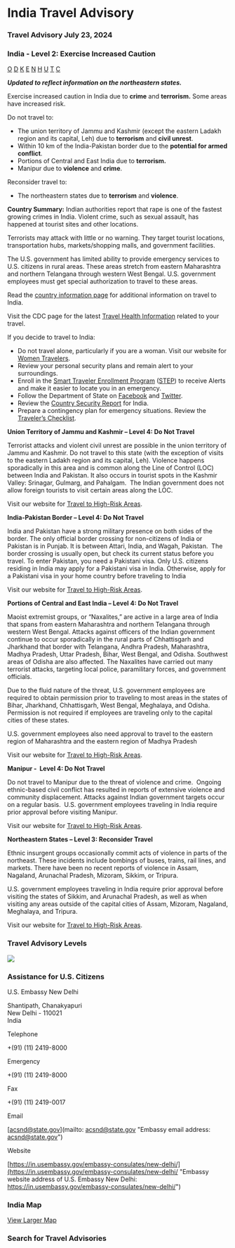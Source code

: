 # India Travel Advisory

### Travel Advisory July 23, 2024

### India - Level 2: Exercise Increased Caution

[O](javascript:void(0); "Tool Tip: Other")
[D](javascript:void(0); "Tool Tip: Wrongful Detention")
[K](javascript:void(0); "Tool Tip: Kidnap and Hostage")
[E](javascript:void(0); "Tool Tip: Event")
[N](javascript:void(0); "Tool Tip: Disaster")
[H](javascript:void(0); "Tool Tip: Health")
[U](javascript:void(0); "Tool Tip: Civil Unrest")
[T](javascript:void(0); "Tool Tip: Terrorism")
[C](javascript:void(0); "Tool Tip: Crimes")

***Updated to reflect information on the northeastern states.***

Exercise increased caution in India due to **crime** and **terrorism.** Some areas have increased risk.

Do not travel to:

* The union territory of Jammu and Kashmir (except the eastern Ladakh region and its capital, Leh) due to **terrorism** and **civil unrest**.
* Within 10 km of the India-Pakistan border due to the **potential for armed conflict**.
* Portions of Central and East India due to **terrorism.**
* Manipur due to **violence** and **crime**.

Reconsider travel to:

* The northeastern states due to **terrorism** and **violence**.

**Country Summary:** Indian authorities report that rape is one of the fastest growing crimes in India. Violent crime, such as sexual assault, has happened at tourist sites and other locations.

Terrorists may attack with little or no warning. They target tourist locations, transportation hubs, markets/shopping malls, and government facilities.

The U.S. government has limited ability to provide emergency services to U.S. citizens in rural areas. These areas stretch from eastern Maharashtra and northern Telangana through western West Bengal. U.S. government employees must get special authorization to travel to these areas.

Read the [country information page](https://travel.state.gov/content/travel/en/international-travel/International-Travel-Country-Information-Pages/India.html) for additional information on travel to India.

Visit the CDC page for the latest [Travel Health Information](https://wwwnc.cdc.gov/travel/destinations/list) related to your travel.

If you decide to travel to India:

* Do not travel alone, particularly if you are a woman. Visit our website for [Women Travelers](https://travel.state.gov/content/passports/en/go/Women.html).
* Review your personal security plans and remain alert to your surroundings.
* Enroll in the [Smart Traveler Enrollment Program](https://step.state.gov/step/) ([STEP](https://step.state.gov/step/)) to receive Alerts and make it easier to locate you in an emergency.
* Follow the Department of State on [Facebook](https://www.facebook.com/travelgov) and [Twitter](https://twitter.com/TravelGov).
* Review the [Country Security Report](https://gcc02.safelinks.protection.outlook.com/?url=https%3A%2F%2Fwww.osac.gov%2FContent%2FBrowse%2FReport%3FsubContentTypes%3DCountry%2520Security%2520Report&data=04%7C01%7CGatesDN%40state.gov%7Ce5b9981ae5a74576c4a508da0695e01f%7C66cf50745afe48d1a691a12b2121f44b%7C0%7C0%7C637829538016617374%7CUnknown%7CTWFpbGZsb3d8eyJWIjoiMC4wLjAwMDAiLCJQIjoiV2luMzIiLCJBTiI6Ik1haWwiLCJXVCI6Mn0%3D%7C3000&sdata=%2BjeekQvgUygW7iLkkt8eZiPkdP20FTgfwg8n96lPdw8%3D&reserved=0) for India.
* Prepare a contingency plan for emergency situations. Review the [Traveler’s Checklist](https://travel.state.gov/content/travel/en/international-travel/before-you-go/travelers-checklist.html).

**Union Territory of Jammu and Kashmir – Level 4: Do Not Travel**

Terrorist attacks and violent civil unrest are possible in the union territory of Jammu and Kashmir. Do not travel to this state (with the exception of visits to the eastern Ladakh region and its capital, Leh). Violence happens sporadically in this area and is common along the Line of Control (LOC) between India and Pakistan. It also occurs in tourist spots in the Kashmir Valley: Srinagar, Gulmarg, and Pahalgam.  The Indian government does not allow foreign tourists to visit certain areas along the LOC.

Visit our website for [Travel to High-Risk Areas](https://travel.state.gov/content/passports/en/go/TraveltoHighRiskAreas.html).

**India-Pakistan Border – Level 4: Do Not Travel**

India and Pakistan have a strong military presence on both sides of the border. The only official border crossing for non-citizens of India or Pakistan is in Punjab. It is between Attari, India, and Wagah, Pakistan.  The border crossing is usually open, but check its current status before you travel. To enter Pakistan, you need a Pakistani visa. Only U.S. citizens residing in India may apply for a Pakistani visa in India. Otherwise, apply for a Pakistani visa in your home country before traveling to India

Visit our website for [Travel to High-Risk Areas](https://travel.state.gov/content/passports/en/go/TraveltoHighRiskAreas.html).

**Portions of Central and East India – Level 4: Do Not Travel**

Maoist extremist groups, or “Naxalites,” are active in a large area of India that spans from eastern Maharashtra and northern Telangana through western West Bengal. Attacks against officers of the Indian government continue to occur sporadically in the rural parts of Chhattisgarh and Jharkhand that border with Telangana, Andhra Pradesh, Maharashtra, Madhya Pradesh, Uttar Pradesh, Bihar, West Bengal, and Odisha. Southwest areas of Odisha are also affected. The Naxalites have carried out many terrorist attacks, targeting local police, paramilitary forces, and government officials.

Due to the fluid nature of the threat, U.S. government employees are required to obtain permission prior to traveling to most areas in the states of Bihar, Jharkhand, Chhattisgarh, West Bengal, Meghalaya, and Odisha. Permission is not required if employees are traveling only to the capital cities of these states.

U.S. government employees also need approval to travel to the eastern region of Maharashtra and the eastern region of Madhya Pradesh

Visit our website for [Travel to High-Risk Areas](https://travel.state.gov/content/passports/en/go/TraveltoHighRiskAreas.html).

**Manipur -  Level 4: Do Not Travel**

Do not travel to Manipur due to the threat of violence and crime.  Ongoing ethnic-based civil conflict has resulted in reports of extensive violence and community displacement. Attacks against Indian government targets occur on a regular basis.  U.S. government employees traveling in India require prior approval before visiting Manipur.

Visit our website for [Travel to High-Risk Areas](https://travel.state.gov/content/passports/en/go/TraveltoHighRiskAreas.html).

**Northeastern States – Level 3: Reconsider Travel**

Ethnic insurgent groups occasionally commit acts of violence in parts of the northeast. These incidents include bombings of buses, trains, rail lines, and markets. There have been no recent reports of violence in Assam, Nagaland, Arunachal Pradesh, Mizoram, Sikkim, or Tripura.

U.S. government employees traveling in India require prior approval before visiting the states of Sikkim, and Arunachal Pradesh, as well as when visiting any areas outside of the capital cities of Assam, Mizoram, Nagaland, Meghalaya, and Tripura.

Visit our website for [Travel to High-Risk Areas](https://travel.state.gov/content/passports/en/go/TraveltoHighRiskAreas.html).

### Travel Advisory Levels

[![](/content/dam/NEWTravelAssets/images/travel-levelv2.svg)](/content/travel/en/international-travel/before-you-go/about-our-new-products.html "Travel Advisory Levels")

### Assistance for U.S. Citizens

U.S. Embassy New Delhi

Shantipath, Chanakyapuri  
New Delhi - 110021  
India

Telephone

+(91) (11) 2419-8000

Emergency

+(91) (11) 2419-8000

Fax

+(91) (11) 2419-0017

Email

[acsnd@state.gov](mailto: acsnd@state.gov "Embassy email address: acsnd@state.gov")

Website

[https://in.usembassy.gov/embassy-consulates/new-delhi/](https://in.usembassy.gov/embassy-consulates/new-delhi/ "Embassy website address of U.S. Embassy New Delhi: https://in.usembassy.gov/embassy-consulates/new-delhi/")

### India Map

[View Larger Map](https://travelmaps.state.gov/TSGMap/?extent=52.289767043,7.940111544,102.822853932,32.564466119 "Map of India")



### Search for Travel Advisories